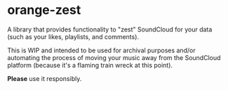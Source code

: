 # orange-zest

A library that provides functionality to "zest" SoundCloud for your data (such as your likes, playlists, and comments).

This is WIP and intended to be used for archival purposes and/or automating the process of moving your music away from the SoundCloud platform (because it's a flaming train wreck at this point).

**Please** use it responsibly.
